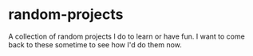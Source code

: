 # random-projects
A collection of random projects I do to learn or have fun. I want to come back to these sometime to see how I'd do them now.
